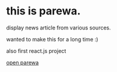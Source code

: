 # this is parewa.
display news article from various sources.

wanted to make this for a long time :)

also first react.js project

[open parewa](https://shailesz.github.io/parewa)
